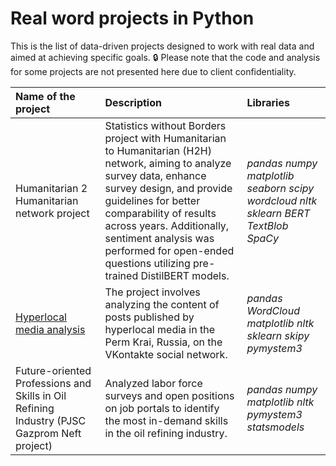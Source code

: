 # Real word projects in Python
This is the list of data-driven projects designed to work with real data and aimed at achieving specific goals. 🔒 Please note that the code and analysis for some projects are not presented here due to client confidentiality.

| Name of the project | Description | Libraries | 
| :---------------------- | :---------------------- | :---------------------- |
|Humanitarian 2 Humanitarian network project|Statistics without Borders project with Humanitarian to Humanitarian (H2H) network, aiming to analyze survey data, enhance survey design, and provide guidelines for better comparability of results across years. Additionally, sentiment analysis was performed for open-ended questions utilizing pre-trained DistilBERT models.| *pandas* *numpy* *matplotlib* *seaborn* *scipy* *wordcloud* *nltk* *sklearn* *BERT* *TextBlob* *SpaCy*|
| [Hyperlocal media analysis](hyperlocal_media) | The project involves analyzing the content of posts published by hyperlocal media in the Perm Krai, Russia, on the VKontakte social network. | *pandas*  *WordCloud* *matplotlib* *nltk* *sklearn* *skipy* *pymystem3*|
| Future-oriented Professions and Skills in Oil Refining Industry (PJSC Gazprom Neft project) | Analyzed labor force surveys and open positions on job portals to identify the most in-demand skills in the oil refining industry.|*pandas* *numpy* *matplotlib* *nltk* *pymystem3* *statsmodels*|

